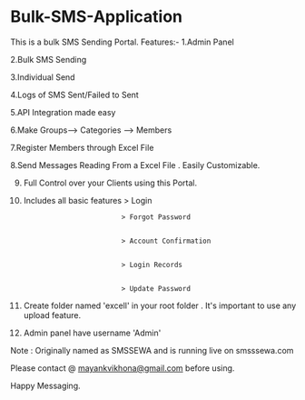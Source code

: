 # Bulk-SMS-Application
This is a bulk SMS Sending Portal.
Features:- 
1.Admin Panel


2.Bulk SMS Sending 


3.Individual Send


4.Logs of SMS Sent/Failed to Sent


5.API Integration made easy


6.Make Groups--> Categories --> Members


7.Register Members through Excel File


8.Send Messages Reading From a Excel File . Easily Customizable.


9. Full Control over your Clients using this Portal.


10. Includes all basic features > Login


                                > Forgot Password
                                
                                
                                > Account Confirmation
                                
                                
                                > Login Records
                                
                                
                                > Update Password
                                
                                
11. Create folder named 'excell' in your root folder . It's important to use any upload feature.


12. Admin panel have username 'Admin'




Note : Originally named as SMSSEWA and is running live on smsssewa.com


 Please contact @ mayankvikhona@gmail.com before using.
 
 
 Happy Messaging.
